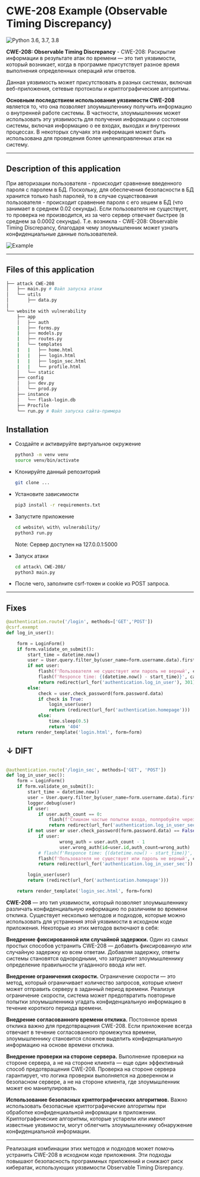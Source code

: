 # CWE-208 Example (Observable Timing Discrepancy)

![Python 3.6, 3.7, 3.8](https://img.shields.io/pypi/pyversions/clubhouse?color=blueviolet)

**CWE-208: Observable Timing Discrepancy** - CWE-208:  Раскрытие информации в результате атак по времени  — это тип уязвимости, который возникает, когда в программе присутствует разное время выполнения определенных операций или ответов.

Данная уязвимость может присутствовать в  разных системах, включая веб-приложения, сетевые протоколы и криптографические алгоритмы.

**Основным последствием использования уязвимости CWE-208** является то, что она позволяет злоумышленнику получить информацию о внутренней работе системы. В частности, злоумышленник может использовать эту уязвимость для получения информации о состоянии системы, включая информацию о ее входах, выходах и внутренних процессах. В некоторых случаях эта информация может быть использована для проведения более целенаправленных атак на систему.
___

## Description of this application

При авторизации пользователя - происходит сравнение введенного пароля с паролем в БД. Поскольку, для обеспечения безопасности в БД хранится только hash паролей, то в случае существования пользователя - происходит сравнение пароля с его хешем в БД (что занимает в среднем 0.02 секунды). Если пользователя не существует, то проверка не производится, из за чего сервер отвечает быстрее (в среднем за 0.0002 секунды). 
Т.е. возникла - CWE-208: Observable Timing Discrepancy, благодаря чему злоумышленник может узнать конфиденциальные данные пользователей.


![Example ](https://github.com/NerdzzyDev/CWE-208-example-Observable-Timing-Discrepancy-/blob/main/README.gif)

___

## Files of this application
```bash
├── attack CWE-208
│   ├── main.py # Файл запуска атаки
│   └── utils
│       ├── data.py
│
└── website with vulnerability
    ├── app 
    │   ├── auth
    |   ├── forms.py
    |   ├── models.py
    |   ├── routes.py
    |   └── templates 
    |   |   ├── home.html
    |   |   ├── login.html
    |   |   ├── login_sec.html
    |   |   └── profile.html
    │   └── static
    ├── config
    │   ├── dev.py
    │   └── prod.py
    ├── instance
    │   └── flask-login.db
    ├── Procfile
    └── run.py # Файл запуска сайта-примера
```


## Installation


- Создайте и активируйте виртуальное окружение
  ```bash
  python3 -m venv venv
  source venv/bin/activate
  ```
- Клонируйте данный репозиторий
   ```bash
  git clone ...
  ```
- Установите зависимости

   ```bash
  pip3 install -r requirements.txt
  ```
- Запустите приложение
  ```bash
  cd website\ with\ vulnerability/
  python3 run.py
  ```
  Note: Сервер доступен на 127.0.0.1:5000

- Запуск атаки
    ```bash
  cd attack\ CWE-208/
  python3 main.py
  ```
- После чего, заполните csrf-токен и cookie из POST запроса. 

___

## Fixes


```python
@authentication.route('/login', methods=['GET','POST'])
@csrf.exempt
def log_in_user():

    form = LoginForm()
    if form.validate_on_submit():
        start_time = datetime.now()
        user = User.query.filter_by(user_name=form.username.data).first()
        if not user:
            flash(f'Пользователя не существует или пароль не верный', category='danger')
            flash(f'Responce time: {(datetime.now() - start_time)}', category='info')
            return redirect(url_for('authentication.log_in_user'), 301)
        else:
            check = user.check_password(form.password.data)
            if check is True:
                login_user(user)
                return (redirect(url_for('authentication.homepage')))
            else:
                time.sleep(0.5)
                return '404'
    return render_template('login.html', form=form)
```
## ↓ DIFT
```python

@authentication.route('/login_sec', methods=['GET', 'POST'])
def log_in_user_sec():
    form = LoginForm()
    if form.validate_on_submit():
        start_time = datetime.now()
        user = User.query.filter_by(user_name=form.username.data).first()
        logger.debug(user)
        if user:
            if user.auth_count == 0:
                flash(f'Слишком частые попытки входа, поппробуйте через 24 часа', category='danger')
                return redirect(url_for('authentication.log_in_user_sec'))
        if not user or user.check_password(form.password.data) == False:
            if user:
                    wrong_auth = user.auth_count - 1
                    user.wrong_auth(id=user.id,auth_count=wrong_auth)
            # flash(f'Responce time: {(datetime.now() - start_time)}', category='info')
            flash(f'Пользователя не существует или пароль не верный', category='danger')
            return redirect(url_for('authentication.log_in_user_sec'))

        login_user(user)
        return (redirect(url_for('authentication.homepage')))

    return render_template('login_sec.html', form=form)
```

**CWE-208** — это тип уязвимости, который позволяет злоумышленнику различать конфиденциальную информацию по различиям во времени отклика. Существует несколько методов и подходов, которые можно использовать для устранения этой уязвимости в исходном коде приложения. Некоторые из этих методов включают в себя:

**Внедрение фиксированной или случайной задержки.** Один из самых простых способов устранить CWE-208 — добавить фиксированную или случайную задержку ко всем ответам. Добавляя задержку, ответы системы становятся однородными, что затрудняет злоумышленнику определение правильности угаданного ввода или нет.

**Внедрение ограничения скорости.** Ограничение скорости — это метод, который ограничивает количество запросов, которые клиент может отправить серверу в заданный период времени. Реализуя ограничение скорости, система может предотвратить повторные попытки злоумышленника угадать конфиденциальную информацию в течение короткого периода времени.

**Внедрение согласованного времени отклика.** Постоянное время отклика важно для предотвращения CWE-208. Если приложение всегда отвечает в течение согласованного промежутка времени, злоумышленнику становится сложнее выделить конфиденциальную информацию на основе времени отклика.

**Внедрение проверки на стороне сервера.** Выполнение проверки на стороне сервера, а не на стороне клиента — еще один эффективный способ предотвращения CWE-208. Проверка на стороне сервера гарантирует, что логика проверки выполняется на доверенном и безопасном сервере, а не на стороне клиента, где злоумышленник может ею манипулировать.

**Использование безопасных криптографических алгоритмов.** Важно использовать безопасные криптографические алгоритмы при обработке конфиденциальной информации в приложении. Криптографические алгоритмы, которые устарели или имеют известные уязвимости, могут облегчить злоумышленнику обнаружение конфиденциальной информации.

___

Реализация комбинации этих методов и подходов может помочь устранить CWE-208 в исходном коде приложения. Эти подходы повышают безопасность программных приложений и снижают риск кибератак, использующих уязвимости Observable Timing Disrepancy.
